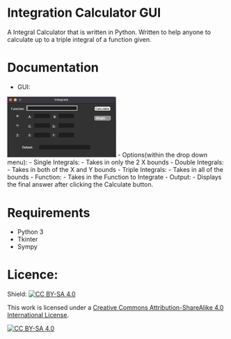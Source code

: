 # Integration Calculator GUI
A Integral Calculator that is written in Python. Written to help anyone to calculate up to a triple integral of a function given. 

# Documentation
- GUI:
<img src="/assets/image/Image_of_GUI.png" width="250">
- Options(within the drop down menu):
  - Single Integrals:
      - Takes in only the 2 X bounds
  - Double Integrals:
      - Takes in both of the X and Y bounds
  - Triple Integrals:
      - Takes in all of the bounds
- Function:
   - Takes in the Function to Integrate
- Output:
   - Displays the final answer after clicking the Calculate button.



# Requirements
- Python 3
- Tkinter
- Sympy



# Licence:
Shield: [![CC BY-SA 4.0][cc-by-sa-shield]][cc-by-sa]

This work is licensed under a
[Creative Commons Attribution-ShareAlike 4.0 International License][cc-by-sa].

[![CC BY-SA 4.0][cc-by-sa-image]][cc-by-sa]

[cc-by-sa]: http://creativecommons.org/licenses/by-sa/4.0/
[cc-by-sa-image]: https://licensebuttons.net/l/by-sa/4.0/88x31.png
[cc-by-sa-shield]: https://img.shields.io/badge/License-CC%20BY--SA%204.0-lightgrey.svg
